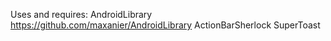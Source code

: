 Uses and requires:
AndroidLibrary https://github.com/maxanier/AndroidLibrary
ActionBarSherlock
SuperToast
